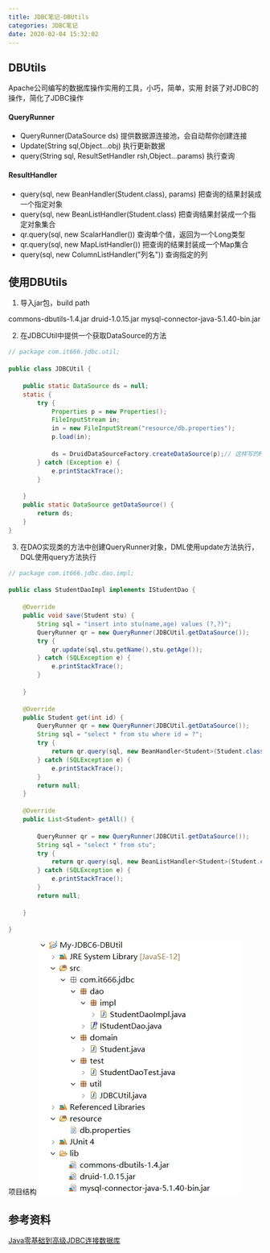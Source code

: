 ```yaml
---
title: JDBC笔记-DBUtils
categories: JDBC笔记
date: 2020-02-04 15:32:02
---
```

## DBUtils
Apache公司编写的数据库操作实用的工具，小巧，简单，实用
封装了对JDBC的操作，简化了JDBC操作

#### QueryRunner
- QueryRunner(DataSource ds) 提供数据源连接池，会自动帮你创建连接
- Update(String sql,Object...obj) 执行更新数据
- query(String sql, ResultSetHandler<T> rsh,Object...params) 执行查询


#### ResultHandler
- query(sql, new BeanHandler<Student>(Student.class), params) 把查询的结果封装成一个指定对象
- query(sql, new BeanListHandler<Student>(Student.class) 把查询结果封装成一个指定对象集合
- qr.query(sql, new ScalarHandler()) 查询单个值，返回为一个Long类型
- qr.query(sql, new MapListHandler()) 把查询的结果封装成一个Map集合
- query(sql, new ColumnListHandler("列名")) 查询指定的列

## 使用DBUtils

1. 导入jar包，build path

commons-dbutils-1.4.jar
druid-1.0.15.jar
mysql-connector-java-5.1.40-bin.jar

2. 在JDBCUtil中提供一个获取DataSource的方法

```java
// package com.it666.jdbc.util;

public class JDBCUtil {
	
	public static DataSource ds = null; 
	static {
		try {
			Properties p = new Properties();
			FileInputStream in;
			in = new FileInputStream("resource/db.properties");
			p.load(in);

			ds = DruidDataSourceFactory.createDataSource(p);// 这样写的ProPerties必须按照条件写
		} catch (Exception e) {
			e.printStackTrace();
		}
		
	}
	public static DataSource getDataSource() {
		return ds;
	}
}

```

3. 在DAO实现类的方法中创建QueryRunner对象，DML使用update方法执行，DQL使用query方法执行

```java
// package com.it666.jdbc.dao.impl;

public class StudentDaoImpl implements IStudentDao {

	@Override
	public void save(Student stu) {
		String sql = "insert into stu(name,age) values (?,?)";
		QueryRunner qr = new QueryRunner(JDBCUtil.getDataSource());
		try {
			qr.update(sql,stu.getName(),stu.getAge());
		} catch (SQLException e) {
			e.printStackTrace();
		}
		
	}

	@Override
	public Student get(int id) {
		QueryRunner qr = new QueryRunner(JDBCUtil.getDataSource());
		String sql = "select * from stu where id = ?";
		try {
			return qr.query(sql, new BeanHandler<Student>(Student.class),id);
		} catch (SQLException e) {
			e.printStackTrace();
		}
		return null;
	}

	@Override
	public List<Student> getAll() {
		
		QueryRunner qr = new QueryRunner(JDBCUtil.getDataSource());
		String sql = "select * from stu";
		try {
			return qr.query(sql, new BeanListHandler<Student>(Student.class));
		} catch (SQLException e) {
			e.printStackTrace();
		}
		return null;
		
	}

}

```


项目结构
![DBUtils项目结构](jdbc-note-5/1.png)

## 参考资料
[Java零基础到高级JDBC连接数据库](https://study.163.com/course/introduction/1005977005.htm)